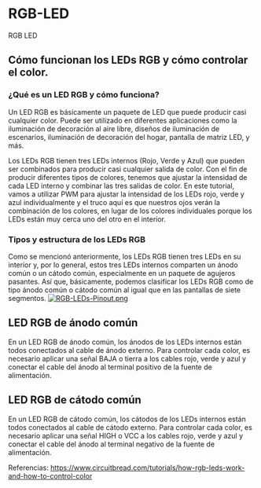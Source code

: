 # RGB-LED
RGB LED 

## Cómo funcionan los LEDs RGB y cómo controlar el color.
### ¿Qué es un LED RGB y cómo funciona?
Un LED RGB es básicamente un paquete de LED que puede producir casi cualquier color. Puede ser utilizado en diferentes aplicaciones como la iluminación de decoración al aire libre, diseños de iluminación de escenarios, iluminación de decoración del hogar, pantalla de matriz LED, y más.

Los LEDs RGB tienen tres LEDs internos (Rojo, Verde y Azul) que pueden ser combinados para producir casi cualquier salida de color. Con el fin de producir diferentes tipos de colores, tenemos que ajustar la intensidad de cada LED interno y combinar las tres salidas de color. En este tutorial, vamos a utilizar PWM para ajustar la intensidad de los LEDs rojo, verde y azul individualmente y el truco aquí es que nuestros ojos verán la combinación de los colores, en lugar de los colores individuales porque los LEDs están muy cerca uno del otro en el interior.

### Tipos y estructura de los LEDs RGB
Como se mencionó anteriormente, los LEDs RGB tienen tres LEDs en su interior y, por lo general, estos tres LEDs internos comparten un ánodo común o un cátodo común, especialmente en un paquete de agujeros pasantes. Así que, básicamente, podemos clasificar los LEDs RGB como de tipo ánodo común o cátodo común al igual que en las pantallas de siete segmentos.
[![RGB-LEDs-Pinout.png](https://i.postimg.cc/7h2YLqh7/RGB-LEDs-Pinout.png)](https://postimg.cc/xN9SxDKT)

## LED RGB de ánodo común
En un LED RGB de ánodo común, los ánodos de los LEDs internos están todos conectados al cable de ánodo externo. Para controlar cada color, es necesario aplicar una señal BAJA o tierra a los cables rojo, verde y azul y conectar el cable del ánodo al terminal positivo de la fuente de alimentación.

## LED RGB de cátodo común
En un LED RGB de cátodo común, los cátodos de los LEDs internos están todos conectados al cable de cátodo externo. Para controlar cada color, es necesario aplicar una señal HIGH o VCC a los cables rojo, verde y azul y conectar el cable del ánodo al terminal negativo de la fuente de alimentación.


Referencias:
https://www.circuitbread.com/tutorials/how-rgb-leds-work-and-how-to-control-color 
